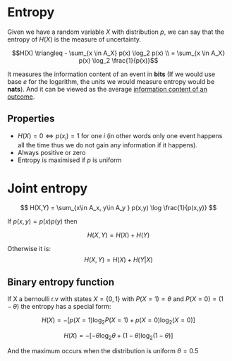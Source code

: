
# Entropy
Given we have a random variable $X$ with distribution $p$, we can say that the entropy of $H(X)$ is the measure of uncertainty. 

$$H(X)  \triangleq - \sum_{x \in A_X} p(x) \log_2 p(x) \\ 
= \sum_{x \in A_X} p(x) \log_2 \frac{1}{p(x)}$$

It measures the information content of an event in **bits** (If we would use base $e$ for the logarithm, the units we would measure entropy would be **nats**). And it can be viewed as the average [information content of an outcome](./shannon_information_content.md).


## Properties

* $H(X) = 0 \iff  p(x_i) =1$ for one $i$ (in other words only one event happens all the time thus we do not gain any information if it happens).
* Always positive or zero
* Entropy is maximised if $p$ is uniform

# Joint entropy


$$
H(X,Y) = \sum_{x\in A_x, y\in A_y } p(x,y) \log \frac{1}{p(x,y)}
$$

If $p(x,y) = p(x)p(y)$ then 

$$
H(X,Y) = H(X) + H(Y)
$$

Otherwise it is:
$$
H(X,Y) = H(X) + H(Y|X)
$$

## Binary entropy function
If X a bernoulli r.v with states $X = \{0,1 \}$ with $P(X=1) = \theta$ and $P(X=0) = (1 - \theta)$ the entropy has a special form:

$$H(X) = - [p(X=1)\log_2 P(X =1) + p(X =0)\log_2(X = 0)] $$

$$H(X) = - [-\theta\log_2 \theta + (1 - \theta)\log_2 (1 - \theta)] $$

And the maximum occurs when the distribution is uniform $\theta = 0.5$